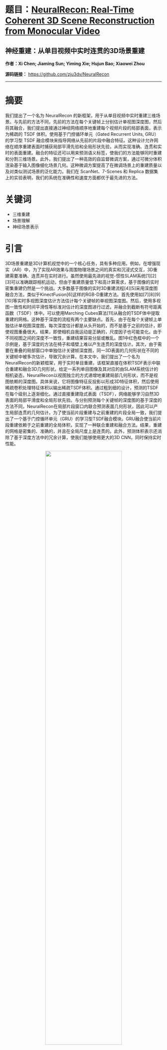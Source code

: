 # 题目：[NeuralRecon: Real-Time Coherent 3D Scene Reconstruction from Monocular Video](https://ieeexplore.ieee.org/document/10508111)  
## 神经重建：从单目视频中实时连贯的3D场景重建
**作者：Xi Chen; Jiaming Sun; Yiming Xie; Hujun Bao; Xiaowei Zhou** 

**源码链接：** https://github.com/zju3dv/NeuralRecon
****


# 摘要
我们提出了一个名为 NeuralRecon 的新框架，用于从单目视频中实时重建三维场景。与先前的方法不同，先前的方法在每个关键帧上分别估计单视图深度图，然后将其融合，我们提出直接通过神经网络顺序地重建每个视频片段的局部表面，表示为稀疏的 TSDF 体积。使用基于门控循环单元（Gated Recurrent Units, GRU）的学习型 TSDF 融合模块来指导网络从先前的片段中融合特征。这种设计允许网络在顺序重建表面时捕获局部平滑先验和全局形状先验，从而实现准确、连贯和实时的表面重建。融合的特征还可以用来预测语义标签，使我们的方法能够同时重建和分割三维场景。此外，我们提出了一种高效的自监督微调方案，通过可微分体积渲染基于输入图像细化场景几何。这种微调方案提高了在微调场景上的重建质量以及对类似测试场景的泛化能力。我们在 ScanNet、7-Scenes 和 Replica 数据集上的实验表明，我们的系统在准确性和速度方面都优于最先进的方法。

# 关键词
- 三维重建
- 场景理解
- 神经场景表示

# 引言
3D场景重建是3D计算机视觉中的一个核心任务，具有多种应用。例如，在增强现实（AR）中，为了实现AR效果与周围物理场景之间的真实和沉浸式交互，3D重建需要准确、连贯并在实时进行。虽然使用最先进的视觉-惯性SLAM系统[1][2][3]可以准确跟踪相机运动，但由于重建质量低下和高计算需求，基于图像的实时密集重建仍然是一个挑战。大多数基于图像的实时3D重建流程[4][5]采用深度图融合方法，类似于KinectFusion[6]这样的RGB-D重建方法。首先使用如[7][8][9][10]等实时多视图深度估计方法估计每个关键帧的单视图深度图。然后，使用多视图一致性和时间平滑性等标准对估计的深度图进行过滤，并融合到截断有符号距离函数（TSDF）体中。可以使用Marching Cubes算法[11]从融合的TSDF体中提取重建的网格。这种基于深度的流程有两个主要缺点。首先，由于在每个关键帧上单独估计单视图深度图，每次深度估计都是从头开始的，而不是基于之前的估计，即使视图重叠很大。结果，即使相机自我运动是正确的，尺度因子也可能变化。由于不同视图之间的深度不一致性，重建结果容易分层或散乱。图1中红色框中的一个示例是，基于深度的方法在椅子和墙壁上难以产生连贯的深度估计。其次，由于需要在重叠的局部窗口中单独估计关键帧深度图，同一3D表面的几何形状在不同的关键帧中被多次估计，导致冗余计算。在本文中，我们提出了一个名为NeuralRecon的新颖框架，用于实时单目重建，该框架直接在体积TSDF表示中联合重建和融合3D几何形状。给定一系列单目图像及其对应的由SLAM系统估计的相机姿态，NeuralRecon以视图独立的方式递增地重建局部几何形状，而不是视图依赖的深度图。具体来说，它将图像特征反投影以形成3D特征体积，然后使用稀疏卷积处理特征体积以输出稀疏TSDF体积。通过粗到细的设计，预测的TSDF在每个级别上逐渐细化。通过直接重建隐式表面（TSDF），网络能够学习自然3D表面的局部平滑度和全局形状先验。与分别预测每个关键帧的深度图的基于深度的方法不同，NeuralRecon在局部片段窗口内联合预测表面几何形状，因此可以产生局部连贯的几何估计。为了使当前片段重建与之前重建的片段全局一致，我们提出了一个基于门控循环单元（GRU）的学习型TSDF融合模块。GRU融合使当前片段重建依赖于之前重建的全局体积，实现了一种联合重建和融合方法。结果，重建的网格是密集的、准确的，并且在全局尺度上是连贯的。此外，预测体积表示还消除了基于深度方法中的冗余计算，使我们能够使用更大的3D CNN，同时保持实时性能。

<div align=center>
  <img src="https://img-blog.csdnimg.cn/direct/0132a634b49b4dea9db4742401f59ae9.jpeg" width="70%" />
</div>


# 3. 方法
给定由SLAM系统提供的单目图像序列 $\{I_ t\}$ 和相机姿态轨迹 $\{\xi_ t\} \in SE(3)$，我们的目标是准确重建具有语义标签的密集3D场景几何体。为了实现实时推理速度，NeuralRecon（第3.1节）的架构被设计为一个粗到细的过程，共三个层次。在每个层次中，局部视锥体的特征体积融合到全局隐状态以实现一致的重建。为了进一步提高我们系统的泛化能力，我们提出了一个自监督的微调过程（第3.2节），以输入图像作为监督来细化新场景的重建。系统概览见图2。    
<div align=center>
 <img src="https://img-blog.csdnimg.cn/direct/fe8dd4d8b7924ec2b68c35592f30d15f.jpeg" width="70%" />
</div>

## 3.1 NeuralRecon架构
我们表示要重建的全局TSDF体积为 $S^g_ t$，其中 $t$ 表示当前时间步。系统架构见图4。

<div align=center>
<img src="https://img-blog.csdnimg.cn/direct/e9ad82a4b9b64fd49c8adc9e4fd9c590.jpeg" width="70%" />
</div>

### 3.1.1 关键帧选择
为了实现适合交互式应用的实时3D重建，重建过程需要是增量的，并且输入图像应顺序地在局部片段中处理。我们的目标是从传入的图像流中找到一组合适的关键帧作为网络的输入。为了在保持多视图共视性的同时提供足够的运动视差，所选的关键帧既不能太近也不能太远。按照文献[9]，如果新传入帧的相对平移量大于 $t_ {max}$ 且相对旋转角大于 $R_ {max}$，则将其选为关键帧。定义一个包含 $N$ 个关键帧的窗口作为局部片段。选定关键帧后，计算一个包含所有关键帧视锥体的立方体形状的片段边界体积（FBV），在每个视图中固定最大深度范围 $d_ {max}$。在每个片段的重建期间，只考虑FBV内的区域。

### 3.1.2 联合片段重建和融合
我们提出一种基于学习的方法，同时重建局部片段的TSDF体积 $S^l_ t$ 并与全局TSDF体积 $S^g_ t$ 融合。联合重建和融合在局部坐标系中进行。局部和全局坐标系的定义以及FBV的构建见图3。
<div align=center>
<img src="https://img-blog.csdnimg.cn/direct/17c0b0535d4f4ff2974cdb97c500011f.jpeg" width="70%" />
</div>

#### 图像特征体积构建
局部片段中的 $N$ 图像首先通过图像主干网络传递以提取多级特征。类似于先前关于体积重建的工作[13]、[30]、[34]，提取的特征沿每个射线反向投影到3D特征体积中。通过聚合来自不同视图的特征获得图像特征体积 $F^l_ t$。这个反投影过程的可视化见图5 i。
<div align=center>
<img src="https://img-blog.csdnimg.cn/direct/da8517ae81ff47bfa297f8ecbc56b23a.jpeg" width="70%" />
</div>

#### 多视图特征聚合
<div align=center>
  <img src="https://img-blog.csdnimg.cn/direct/9a82331f8fb8429eb6ee654c47dc62b7.jpeg" width="70%" />
</div>

受最近工作[32]、[35]的启发，我们提出了一种基于学习的聚合方法，利用变换器（transformer）聚合多视图特征。聚合器的结构见图6a。提出的聚合过程表示为：

$$
f_ i^{att} = \text{ATTENTION}(f^{bp}_ 1, ..., f^{bp}_ N),
$$

$$
w_ i = \text{MLP}(f_ i^{att}),
$$


$$
F = \sum_ {i=1}^{N} w_ i \times f_ i^{att}.
$$

为了简单起见，我们在这里省略了层次索引 $l$ 以及时间索引 $t$，并且只考虑在层次 $l$ 时间 $t$ 的特征体积 $F$ 的一个条目。变换器将反向投影的特征 $\{f_ i^{bp}|i = 1, .., N\}$ 作为无序输入序列，并为每个视图 $i$ 输出关注特征 $f_ i^{att}$。然后，将每个关注特征输入MLP以估计每个源视图的权重 $w_ i$。最终聚合的特征 $F$ 是用权重 $w_ i$ 加权求和的关注特征 $f_ i^{att}$。
#### 粗到细的TSDF重建
我们采用粗到细的方法逐步细化每个层次上预测的TSDF体积。我们使用3D稀疏卷积来有效处理特征体积 $F^l_ t$。 稀疏体积表示也自然地与粗到细的设计相结合。具体来说，TSDF体积 $S^l_ t$ 中的每个体素包含两个值，占用分数 $o$ 和SDF值 $x$。在每个层次上，MLP都会预测 $o$ 和 $x$。占用分数表示体素在TSDF截断距离 $\lambda$ 内的信心。占用分数低于稀疏化阈值 $\theta$ 的体素被定义为空白空间，并将被稀疏化。稀疏TSDF体积的这种表示在图5 iii中有直观的说明。稀疏化后， $S^l_ t$ 通过2倍上采样并与 $F^{l+1}_ t$ 串联作为下个层次中GRU融合模块的输入（稍后介绍）。与为每个关键帧单独预测单视图深度图的基于深度的方法不同，NeuralRecon 在局部片段窗口内联合重建隐式表面。这种设计指导网络直接从训练数据中学习自然表面先验。结果，重建的表面在局部是平滑的，并且在全局上是一致的。值得注意的是，这种设计还导致与基于深度的方法相比计算量大大减少，因为3D表面上的每个区域在片段重建期间只估计一次。
#### GRU融合
为了使片段之间的重建一致，我们提出使当前片段重建依赖于先前片段的重建。我们使用门控循环单元（GRU）[67]的3D卷积变体来实现这一目的。如图5 ii所示，在每个层次中，首先将图像特征体积 $F^l_t$ 通过3D稀疏卷积层传递以提取3D几何特征 $G^l_t$。从全局隐状态 $H^g_{t-1}$ 中提取隐藏状态 $H^l_{t-1}$ 在片段边界体积内。GRU将 $G^l_t$ 与隐藏状态 $H^l_{t-1}$ 融合，并产生更新的隐藏状态 $H^l_t$，该状态将通过MLP层传递以预测该层次的TSDF体积 $S^l_t$。隐藏状态 $H^l_t$ 也将通过直接替换相应的体素更新到全局隐状态 $H^g_t$。正式地，记 $z_t$ 为更新门，$r_t$ 为重置门，$\sigma$ 为sigmoid函数，$W^*$ 为稀疏卷积的权重，GRU将 $G^l_t$ 与隐藏状态 $H^l_{t-1}$ 融合，操作如下：

$$
z_t = \sigma(\text{SparseConv}(\{H^{l}_{t-1}, G^{l}_t\}, W^{z}))
$$

$$
r_ t = \sigma(\text{SparseConv}([H^l_ {t-1}, G^l_ t], W^r)),
$$

$$
\tilde{H}^l_ t = \tanh(\text{SparseConv}([r_ t \odot H^l_ {t-1}, G^l_ t], W^h)),
$$

$$
H^l_ t = (1 - z_ t) \odot H^l_ {t-1} + z_ t \odot \tilde{H}^l_ t.
$$

直观地说，在联合重建和融合TSDF的背景下，GRU中的更新门 $z_ t$ 和遗忘门 $r_ t$ 决定了从先前重建（即隐藏状态 $H^l_ {t-1}$）融合多少信息到当前片段几何特征 $G^l_ t$，以及从当前片段融合多少信息到隐藏状态 $H^l_ t$。作为一种数据驱动的方法，GRU作为一种选择性注意力机制，取代了传统TSDF融合中的线性运行平均操作[6]。在GRU之后预测 $S^l_ t$，MLP网络可以利用从历史片段累积的上下文信息来产生跨局部片段一致的表面几何体。这在概念上也类似于非学习型3D重建流水线中的深度滤波器[4]、[16]，其中当前观测和时间融合的深度与贝叶斯滤波器融合。
#### 全局TSDF体积的集成
在最后一个粗到细层次，预测并进一步稀疏化的 $S^3_ t$ 被转换为 $S^l_ t$。由于在GRU融合中已经完成了 $S^l_ t$ 和 $S^g_ t$ 之间的融合，因此在全局坐标变换后，通过直接替换相应的体素将 $S^l_ t$ 集成到 $S^g_ t$ 中。在每个时间步 $t$，对 $S^g_ t$ 执行Marching Cubes以重建网格。

#### 监督
为了训练网络，我们采用了两种损失函数。占用损失（Occupancy loss）定义为预测的占用值和真实占用值之间的二元交叉熵（Binary Cross-Entropy, BCE）。SDF损失（SDF loss）定义为预测的SDF值和真实SDF值之间的 $\ell_ 1$ 距离。在应用 $\ell_ 1$ 损失之前，我们对预测的SDF值和真实SDF值进行了对数变换。这种监督应用于网络的所有粗到细的层次。

#### 3.1.3 语义分割
除了预测TSDF和占用分数，我们还通过在GRU融合步骤后添加一个单层感知机（MLP），来预测每个体素的语义标签。这使得我们的方法能够在实时条件下同时进行3D场景的重建和分割。为了不降低推理速度，我们采用了一个非常轻量级的MLP来进行语义标签的预测。在ScanNet 3D语义标签基准中，我们采用了包含20个类别的语义标签。在训练过程中，每个体素的真实标签被定义为其最近表面的标签。语义分割损失（Semantic segmentation loss）定义为预测的类别概率和真实标签之间的交叉熵。

#### 3.1.4 实现细节
我们使用了 torchsparse[69] 来实现3D稀疏卷积。图像主干网络是一个修改版的 MnasNet[70]，并且使用在 ImageNet 上预训练的权重进行初始化。在主干网络中，我们采用了特征金字塔网络[71]来提取更具代表性的多级特征。整个网络除了图像主干外，都是端到端训练的，并且除了图像主干外，其余部分的权重是随机初始化的。占用分数 $o$ 是通过一个 Sigmoid 层来预测的。在最后一个层次上，体素的大小为4cm，TSDF截断距离 $\lambda$ 被设置为12cm。 $d_ {max}$ 被设置为3m。$R_ {max}$ 和 $t_ {max}$ 分别被设置为15°和0.1m。稀疏化阈值 $\theta$ 被设置为0.5。在粗到细层次之间的上采样中，我们使用了最近邻插值。

## 3.2 自监督微调
在实际应用中，我们发现当捕获的数据与训练集的条件非常不同时，我们的方法的性能会下降，如图9所示。由于直接在目标场景上训练模型并不现实，因为获取3D地面真实数据非常困难，因此我们提出了一种新颖的自监督微调过程来进一步提升模型在新测试场景下的重建质量。受到最近使用神经辐射场[56]的3D重建方法的启发，我们在预测的稀疏TSDF体积上采用了可微分体积渲染，并在渲染的法线图和RGB图像上应用了监督。这种自监督微调的优势是双重的：首先，它可以作为非实时应用中的测试时优化，以改进当前测试场景的重建质量；其次，微调可以提高模型对新测试场景的泛化能力，尤其是当这些场景与经过微调的场景相似时。我们微调流程的概述见图7。
<div align=center>
 <img src="https://img-blog.csdnimg.cn/direct/945441ae0ed74d75951d06a814429c09.jpeg" width="70%" />
</div>
<div align=center>
<img src="https://img-blog.csdnimg.cn/direct/45474388838c48df8ca4b34a41fbab17.jpeg" width="70%" />
</div>


### 3.2.1 TSDF体积渲染
为了从TSDF体积沿相机 $o$ 发出的射线 $r$ 进行渲染，我们应用了体积渲染技术，该技术在投射的射线上整合值：

$$
P = \sum_ {i=1}^{N} w(i) V(r(t_ i)),
$$

其中 $w(i)$ 和 $V(r(t_ i))$ 分别是在每个样本位置 $r(t_ i)$ 处的权重和值。在我们的情况下，$V(r(t_ i))$ 是 $r(t_ i)$ 处的法线或RGB值。我们遵循NeuS[56]来计算权重 $w(i)$，并使用三线性插值来查询任意非网格位置的TSDF值。在我们稀疏TSDF表示中，只有前一层次的占用估计所定义的表面周围的一个狭窄范围是由网络预测的。每个射线的采样应该只关注这个区域。我们采用了在[72]中提出的表面引导采样策略来生成样本。具体来说，我们首先从TSDF体积中提取网格并在此网格上构建一个八叉树。为了渲染来自相机 $o$ 的射线 $r$，我们查询八叉树以获取表面位置 $t_ s$，然后在范围 $[t_ s - w, t_ s + w]$ 内均匀地绘制 $N$ 个样本，其中 $w$ 是一个预定义的采样范围。我们通过实验发现，使用一个采样范围为8个体素和64个样本可以产生最佳结果。对于法线图的渲染，我们构建了一个法线体积，并且使用插值在任何非网格位置查询法线值。网格上的法线值是作为TSDF体积的一阶导数计算的。最后，我们使用公式(8)，其中 $V(r(t_ i))$ 是插值后的法线，来渲染每个像素的法线。

### 3.2.2 新视角补丁合成
新视角合成需要推断沿射线的每个样本处的辐射度。一种方法是使用MLP来预测辐射度体积，并通过插值在采样位置获得辐射度值。然而，我们发现这种方法既慢又使得几何和辐射度MLP难以收敛。受NeuralWarp[73]的启发，我们不使用单独的MLP，而是使用单射变换将每个样本中心的一个小补丁映射到附近的源视图，并采用双线性插值的RGB作为每个样本的辐射度。然后，每个像素从参考视图可以按照公式(8)渲染，颜色取自源视图。为了处理源视图的遮挡，我们使用从参考视图到TSDF体积中提取的网格的射线投射来查询表面位置。然后，我们计算从源视图到表面的渲染权重。任何从参考视图发出且源视图权重低于阈值 $\lambda_ {occ}$ 的射线都被认为是从源视图遮挡的，并从监督中排除。在我们的实验中，我们将 $\lambda_ {occ}$ 设置为 0.5。

### 3.2.3 训练损失
法线损失（Normal loss）我们采用现成的单视图法线估计方法[74]作为监督。法线损失是渲染和估计法线之间的 $\ell_ 1$ 损失。

$$ \text{Normal loss} = \| \text{Rendered Normals} - \text{Estimated Normals} \|_ 1 $$

RGB损失（RGB loss）我们使用渲染和地面真实补丁之间的归一化交叉相关（NCC）作为RGB损失函数，因为NCC捕获了两个补丁之间的结构相似性。我们只监督那些没有被源视图遮挡的补丁。

$$ \text{RGB loss} = \text{NCC}(\text{Rendered Patches}, \text{Ground Truth Patches}) $$

微调损失（Fine-tuning loss）我们将法线损失和RGB损失组合作为最终的微调损失，并仅对NeuralRecon架构的最后两个层次的输出进行监督。

$$ \text{Fine-tuning loss} = \text{Normal loss} + \text{RGB loss} $$

# 4 实验
在本节中，我们进行了一系列实验来评估NeuralRecon的重建质量和不同设计考虑。实验使用了ScanNet (V2) [77]和7-Scenes [78]两个室内数据集。ScanNet数据集包含1613个室内场景，具有地面真实相机姿态、表面重建和语义分割标签。7-Scenes数据集是另一个具有挑战性的RGB-D数据集，捕获于室内场景。我们使用在ScanNet上训练的模型在7-Scenes上进行验证。

我们使用[13]中提出的3D几何度量和[79]中定义的标准2D深度度量来评估3D重建质量。这些度量的定义在补充材料中有详细说明。在这些3D和2D度量中，我们认为F-score是最合适的度量标准，因为它同时考虑了重建的准确性和完整性。

我们将NeuralRecon与以下基线方法进行比较：实时多视图深度估计方法[7]、[8]、[9]、[18]；多视图立体（MVS）方法[13]、[20]、[23]、[75]、[76]；基于学习的视觉SLAM方法[26]、[28]、[29]；以及隐式神经表示（INR）方法[58]、[59]。在所有这些基线方法中，GPMVS[9]和Atlas[13]分别是最相关的实时和离线方法。

## 4.1 数据集、度量、基线和协议
数据集：我们使用两个室内数据集进行实验，ScanNet (V2) [77]和7-Scenes [78]。ScanNet数据集包含1613个室内场景，具有地面真实相机姿态、表面重建和语义分割标签。7-Scenes数据集是另一个具有挑战性的RGB-D数据集，捕获于室内场景。

度量：3D重建质量使用[13]中提出的3D几何度量和[79]中定义的标准2D深度度量进行评估。

基线：我们的方法与以下基线方法进行比较：实时多视图深度估计方法[7]、[8]、[9]、[18]；多视图立体（MVS）方法[13]、[20]、[23]、[75]、[76]；基于学习的视觉SLAM方法[26]、[28]、[29]；以及隐式神经表示（INR）方法[58]、[59]。

协议：由于我们的方法不显式估计深度图，我们通过渲染重建的网格到图像平面来获得深度图估计[13]。用于评估的关键帧是从视频序列中以10帧的间隔采样的，对于基于深度的方法和Atlas都是如此。[7]、[9]、[23]、[75]在ScanNet上进行微调，遵循[13]、[18]。为了与Atlas进行公平比较，我们还报告了使用双层网格（与Atlas相同）的评估结果。在7-Scenes上的3D几何评估使用单层网格。我们还评估了具有多视图一致性检查的深度过滤操作，详细说明见补充材料。

## 4.2 无微调的NeuralRecon
在本节中，我们评估了不使用微调的实时重建系统，并将其与其他基线方法进行了比较。

### 与ScanNet上的基线方法的比较
使用ScanNet数据集的2D深度度量和3D几何度量进行评估。3D几何评估结果如表1所示。定性结果见  
<div align=center>
<img src="https://img-blog.csdnimg.cn/direct/a533ee8e4414450fa8e68f119e752093.jpeg" width="70%" />
</div>
<div align=center>
<img src="https://img-blog.csdnimg.cn/direct/ca4267cf944e4f80a06b149431931192.jpeg" width="70%" />
  </div>
。我们的方法比最近的基于学习的方法产生更好的性能，并且比COLMAP略好。我们认为改进来自于GRU融合模块实现的联合重建和融合设计。与基于深度的方法相比，NeuralRecon能够局部和全局地产生更连贯的重建。我们的方法在准确性、精确度和F-score方面也超过了体积基准方法Atlas[13]。潜在的改进来自于我们方法中的本地片段分离设计，它可以作为视图选择机制，避免将不相关的图像特征融合到3D体积中。在完整性和召回率方面，所提出的方法与基于深度的方法和Atlas相比性能较差。由于基于深度的方法对每个视图预测像素级深度图，其预测的覆盖率自然很高，但代价是准确性。作为一种离线方法，Atlas在预测几何形状之前具有整个序列的全局上下文，因此Atlas有时甚至比地面真实更完整。然而，Atlas倾向于预测过度平滑的几何形状，完成的区域可能不准确。至于2D深度度量，NeuralRecon在几乎所有2D深度度量方面也优于以前的最先进方法，如表2所示。
<div align=center>
<img src="https://img-blog.csdnimg.cn/direct/6a7991a370c348468ec4b60b622e05a2.jpeg" width="70%" />
</div>
我们还与基于INR的方法进行了比较。定性结果如表3所示。比较的方法使用MLP表示场景为SDF场，并使用单目深度和法线线索进行大规模室内场景重建。它们的方法由于单目线索产生了高视觉质量的网格。

<div align=center>
<img src="https://img-blog.csdnimg.cn/direct/1a0583d7a4294ec6888916a0ae1e6497.jpeg" width="70%" />
</div>

### 7-Scenes上泛化性的评估
在7-Scenes数据集上评估2D深度度量和3D几何度量。如表4所示，我们的方法达到了与最先进方法CNMNet[18]相当的性能，并超过了所有其他方法。由于这里使用的模型仅在ScanNet上训练，这些结果也证明了NeuralRecon能够很好地泛化到训练数据之外的领域。

<div align=center>
<img src="https://img-blog.csdnimg.cn/direct/63f91f24ce644d02ac0fe7b2114fb819.jpeg" width="70%" />
</div>

### 效率
我们还报告了基线方法和我们方法的平均运行时间，如表1所示。仅计算关键帧上的推理时间。NeuralRecon的详细时间分析见表10。对于体积方法（Atlas和我们的方法），运行时间是通过将重建局部片段的TSDF体积的时间除以局部片段中的关键帧数获得的。[8]、[18]、[26]、[29]、[76]和NeuralRecon的运行时间是在NVIDIA RTX 2080Ti GPU上测量的。我们使用[13]和[81]中报告的时间分别为[7]、[9]、[13]、[20]、[75]和[23]测量运行时间。如表1所示，我们的时间成本是每个关键帧34ms，实现了每秒27个关键帧的实时速度，并超过了所有先前的方法。具体来说，我们的方法比Atlas快约9倍，比Consistent Depth快68倍。预测体积表示消除了基于深度的方法中的冗余计算，这有助于我们方法的快速运行速度。与Atlas相比，通过在局部片段中增量重建几何体避免了处理巨大的3D体积，从而比Atlas更快。使用稀疏卷积也有助于提高NeuralRecon的效率。

<div align=center>
<img src="https://img-blog.csdnimg.cn/direct/40ef6472f0084683b7fb1a47a53afddd.jpeg" width="70%" />
</div>

### 语义分割
我们在Scannet 3D语义标签基准上评估语义分割。结果如表5和图8所示。我们的方法可以在许多类别中产生合理的结果。总体IoU较低是因为在观察次数相对较少的类别上表现不佳，例如冰箱、浴帘和水槽。每个类别的定量结果在补充材料中。Atlas[13]以离线模式使用所有帧构建特征体积，而Mix3D[82]和PointTransformerV2[83]使用RGB-D作为输入。我们的在线RGB方法采用了一个非常轻量级的MLP进行语义标签预测，这限制了模型的容量。

<div align=center>
<img src="https://img-blog.csdnimg.cn/direct/fcbd4724f2b047ea83efb73706c600b2.jpeg" width="70%" />
</div>

<div align=center>
<img src="https://img-blog.csdnimg.cn/direct/37d8c92af97446ecacbd9f5a35a16093.jpeg" width="70%" />
</div>

## 4.3 自监督微调
我们使用 Replica [85] 数据集评估我们的微调流程，并遵循 MonoSDF [58] 的相机轨迹。Replica 数据集由 8 个室内场景组成，我们选择 3 个场景作为训练集，其余作为测试集。我们在训练集上运行自监督微调流程，然后在不进行额外微调的情况下对测试集进行推理。微调过程训练了 1.5k 次迭代，学习率为 4e-3。在单个 NVIDIA RTX 3090 GPU 上，对三个训练场景进行微调大约需要 1 小时。我们使用在 Scannet（见第 4.1 节描述）上训练的模型，深度视频 MVS [84] 和 GPMVS [9] 的深度方法，以及 COLMAP [20] 和 VoRTX [32] 的离线方法作为基线。我们在训练场景上的微调定量结果和在测试场景上的推理结果分别在表 6 和表 7 中显示。表 6 显示，与直接网络推理相比，微调能够以超过 40% 的改进重建更准确的 3D 几何图形，并大幅度超越所有其他离线基线。表 7 显示，在训练场景上进行微调也能显著提高网络在类似测试场景上的推理泛化能力。我们在图 9 中展示了微调的定性结果。没有微调，许多平面区域（例如地板）的重建几何体是凹凸不平的，在某些区域完全失败。微调后的结果更平滑，保留了更多细节。这表明所提出的微调方法可以有效地以自监督的方式提高我们方法在新场景下的重建质量。

<div align=center>
 <img src="https://img-blog.csdnimg.cn/direct/8535ef793d084da79578b46e44f1796a.jpeg" width="70%" />
</div>
<div align=center>
 <img src="https://img-blog.csdnimg.cn/direct/0c9bf88dec3c4a9b8942c5be3741680f.jpeg" width="70%" />
</div>

## 4.4 消融研究
在本节中，我们在 ScanNet 数据集上进行了几个消融实验，以验证我们的以下设计选择的有效性，以及在 Replica 数据集上对自监督微调方法的实验。

### 多视图特征聚合
为了评估我们提出的多视图特征聚合器，我们将其与三种非基于学习的聚合方法进行了比较：平均值、归一化交叉相关（NCC）以及将平均值与 NCC 连接。定量结果在表 8 中给出。在我们的工作会议版本中，我们对多视图特征进行了平均，虽然这种简单的策略产生了合理的结果，但它并没有编码多视图一致性，这是 3D 重建的一个重要线索。另一种聚合方法是多视图特征的交叉相关，这在基于学习的 MVS [23]、[24] 中已经广泛使用。但这种方法牺牲了原始图像特征中编码的信息，例如语义先验。连接在非基于学习方法中表现最好，因为它同时考虑了特征本身以及它们在多个视图之间的相关性。上述聚合方法平等对待每个视图，无法处理每个视图的贡献应该不同的情况。我们提出的聚合器优于所有非基于学习方法。我们聚合器中的注意力机制允许网络对每个视图进行不同的处理，从而从多个视图中产生更紧凑的特征。

<div align=center>
<img src="https://img-blog.csdnimg.cn/direct/99d772bbe913406c9eebd9e1746ddb4f.jpeg" width="70%" />
</div>

### GRU融合
我们通过在表 9 中比较从（i）到（iv）的行来验证 GRU 融合设计。为了验证特征融合的好处，我们在表 9 中比较了行（i）和行（ii）。使用特征融合和平均操作比传统的线性 TSDF 融合获得了近 5% 的精度提升。图 10 中的可视化表明，特征融合可以重建更平滑的几何图形。这些结果表明，特征融合比使用相同平均操作的 TSDF 融合更有效。比较表 9 中的行（ii）和行（iii）表明，用 GRU 替换平均操作可以获得 4% 的召回率提升。图 10（iii）中的网格也比图 10（ii）中的更完整。这些结果表明，GRU 更有效地选择性地将当前片段的一致信息整合到隐藏状态中。表 9 中行（iii）和行（iv）的召回率表明，在片段边界体积内进行融合可以产生更完整的结果。图 10（iii）和（iv）中的可视化结果显示，通过在片段边界体积内进行融合，我们的方法在地面上产生了更少的伪影，产生了更一致和完整的表面估计。

<div align=center>
 <img src="https://img-blog.csdnimg.cn/direct/7e4fa636b7fa48c78b7e3f921009ba88.jpeg" width="70%" />
</div>
<div align=center>  
 <img src="https://img-blog.csdnimg.cn/direct/033998bf85f142af9d56b6d638f28e43.jpeg" width="70%" />
</div>

### 自监督微调损失
我们在 Replica 数据集上进行了消融研究，以评估法线和 RGB 监督的影响，如表 6 和表 7 所示。仅使用法线监督，预测的表面更平滑，但缺乏几何约束，导致估计不准确。仅使用 RGB 监督，结果更好，但表面不平滑。结合两种监督会产生最佳结果。

### 体素大小
我们将体素大小设置为 4cm。当体素大小增加到 8cm 时，尽管推理速度降低到 18.6 毫秒，但重建质量显著下降。在 ScanNet 上，精度、召回率和 F 分数分别下降到 0.609、0.393 和 0.476。将体素大小减少到 2cm 是不可行的，因为训练数据无法适应 32G VRAM GPU。因此，4cm 的体素大小在准确性和推理速度之间提供了最佳折衷。

## 5 结论
在本文中，我们介绍了一种新颖的系统 NeuralRecon，用于实时单目视频的 3D 重建。关键思想是通过 3D 稀疏卷积和 GRU 增量地联合重建和融合每个视频片段的稀疏 TSDF 体积。这种设计使 NeuralRecon 能够实时输出准确和连贯的重建，同时进行语义分割。我们还提出了一种自监督微调方法，以在允许测试时优化的情况下提高 NeuralRecon 在新测试场景下的重建质量。实验表明，NeuralRecon 在重建质量和运行速度方面都优于现有最先进方法。
